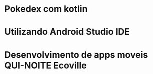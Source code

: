 # Pokedex com kotlin 

# Utilizando Android Studio IDE

# Desenvolvimento de apps moveis QUI-NOITE Ecoville
